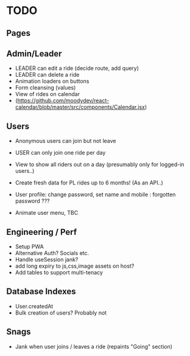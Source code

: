 # TODO

## Pages

## Admin/Leader

- LEADER can edit a ride (decide route, add query)
- LEADER can delete a ride
- Animation loaders on buttons
- Form cleansing (values)
- View of rides on calendar
- (https://github.com/moodydev/react-calendar/blob/master/src/components/Calendar.jsx)

## Users

- Anonymous users can join but not leave
- USER can only join one ride per day

- View to show all riders out on a day (presumably only for logged-in users..)

- Create fresh data for PL rides up to 6 months! (As an API..)
- User profile: change password, set name and mobile : forgotten password ???
- Animate user menu, TBC

## Engineering / Perf

- Setup PWA
- Alternative Auth? Socials etc.
- Handle useSession jank?
- add long expiry to js,css,image assets on host?
- Add tables to support multi-tenacy

## Database Indexes

- User.createdAt
- Bulk creation of users? Probably not

## Snags

- Jank when user joins / leaves a ride (repaints "Going" section)
